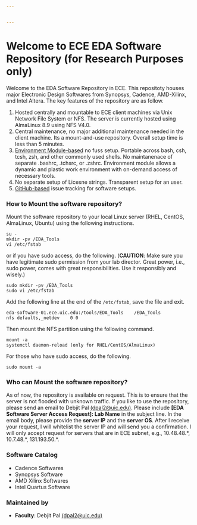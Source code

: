 ```yaml
---


---
```


<h1 id="welcome-to-ece-eda-software-repository-for-research-purposes-only">Welcome to ECE EDA Software Repository (for Research Purposes only)</h1>
<p>Welcome to the EDA Software Repository in ECE. This repositoty houses major Electronic Design Softwares from Synopsys, Cadence, AMD-Xilinx, and Intel Altera. The key features of the repository are as follow.</p>
<ol>
<li>Hosted centrally and mountable to ECE client machines via Unix Network File System or NFS. The server is currently hosted using AlmaLinux 8.9 using NFS V4.0.</li>
<li>Central maintenance, no major additional maintenance needed in the client machine. Its a mount-and-use repository. Overall setup time is less than 5 minutes.</li>
<li><a href="https://modules.sourceforge.net/">Environment Module-based</a> no fuss setup. Portable across bash, csh, tcsh, zsh, and other commonly used shells. No maintanenace of separate .bashrc, .tchsrc, or .zshrc. Environment module allows a dynamic and plastic work environment with on-demand access of necessary tools.</li>
<li>No separate setup of Licesne strings. Transparent setup for an user.</li>
<li><a href="https://github.com/achieve-lab/eda_software_server/issues">GitHub-based</a> issue tracking for software setups.</li>
</ol>
<h3 id="how-to-mount-the-software-repository">How to Mount the software repository?</h3>
<p>Mount the software repository to your local Linux server (RHEL, CentOS, AlmaLinux, Ubuntu) using the following instructions.</p>
<pre><code>su - 
mkdir -pv /EDA_Tools
vi /etc/fstab
</code></pre>
<p>or if you have sudo access, do the following. (<strong>CAUTION</strong>: Make sure you have legitimate sudo permission from your lab director. Great power, i.e., sudo power, comes with great responsibilities. Use it responsibly and wisely.)</p>
<pre><code>sudo mkdir -pv /EDA_Tools
sudo vi /etc/fstab
</code></pre>
<p>Add the following line at the end of the <code>/etc/fstab</code>, save the file and exit.</p>
<pre><code>eda-software-01.ece.uic.edu:/tools/EDA_Tools    /EDA_Tools          nfs defaults,_netdev    0 0
</code></pre>
<p>Then mount the NFS partition using the following command.</p>
<pre><code>mount -a
systemctl daemon-reload (only for RHEL/CentOS/AlmaLinux)
</code></pre>
<p>For those who have sudo access, do the following.</p>
<pre><code>sudo mount -a
</code></pre>
<h3 id="who-can-mount-the-software-repository">Who can Mount the software repository?</h3>
<p>As of now, the repository is available on request. This is to ensure that the server is not flooded with unknown traffic. If  you like to use the repository, please send an email to Debjit Pal <a href="mailto:dpal2@uic.edu">(dpal2@uic.edu)</a>. Please include <strong>[EDA Software Server Access Request]: Lab Name</strong> in the subject line. In the email body, please provide the <strong>server IP</strong> and the <strong>server OS</strong>. After I receive your request, I will whitelist the server IP and will send you a confirmation. I will only accept request for servers that are in ECE subnet, e.g., 10.48.48.*, 10.7.48.*, 131.193.50.*.</p>
<h3 id="software-catalog">Software Catalog</h3>
<ul>
<li>Cadence Softwares</li>
<li>Synopsys Software</li>
<li>AMD Xilinx Softwares</li>
<li>Intel Quartus Software</li>
</ul>
<h3 id="maintained-by">Maintained by</h3>
<ul>
<li><strong>Faculty</strong>: Debjit Pal <a href="mailto:dpal2@uic.edu">(dpal2@uic.edu)</a></li>
</ul>

